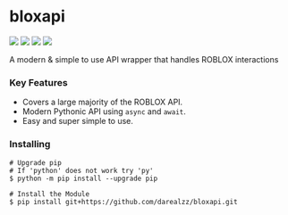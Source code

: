 # bloxapi

![](https://img.shields.io/github/stars/darealzz/bloxapi) ![](https://img.shields.io/github/forks/darealzz/bloxapi) ![](https://img.shields.io/github/license/darealzz/bloxapi) ![](https://img.shields.io/github/issues/darealzz/bloxapi)

A modern & simple to use API wrapper that handles ROBLOX interactions

### Key Features

- Covers a large majority of the ROBLOX API.
- Modern Pythonic API using `async` and `await`.
- Easy and super simple to use.

### Installing

    # Upgrade pip
    # If 'python' does not work try 'py'
    $ python -m pip install --upgrade pip

    # Install the Module
    $ pip install git+https://github.com/darealzz/bloxapi.git


